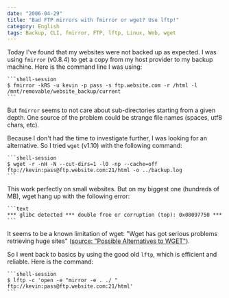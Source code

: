 ```yaml
---
date: "2006-04-29"
title: "Bad FTP mirrors with fmirror or wget? Use lftp!"
category: English
tags: Backup, CLI, fmirror, FTP, lftp, Linux, Web, wget
---
```


Today I've found that my websites were not backed up as expected. I was using `fmirror` (v0.8.4) to get a copy from my host provider to my backup machine. Here is the command line I was using:

    ```shell-session
    $ fmirror -kRS -u kevin -p pass -s ftp.website.com -r /html -l /mnt/removable/website_backup/current
    ```

But `fmirror` seems to not care about sub-directories starting from a given depth. One source of the problem could be strange file names (spaces, utf8 chars, etc).

Because I don't had the time to investigate further, I was looking for an alternative. So I tried `wget` (v1.10) with the following command:

    ```shell-session
    $ wget -r -nH -N --cut-dirs=1 -l0 -np --cache=off ftp://kevin:pass@ftp.website.com:21/html -o ../backup.log
    ```

This work perfectly on small websites. But on my biggest one (hundreds of MB), wget hang up with the following error:

    ```text
    *** glibc detected *** double free or corruption (top): 0x08097750 ***
    ```

It seems to be a known limitation of wget: "Wget has got serious problems retrieving huge sites" ([source: "Possible Alternatives to WGET"](https://www.ccp14.ac.uk/mirror/wget.htm)).

So I went back to basics by using the good old `lftp`, which is efficient and reliable. Here is the command:

    ```shell-session
    $ lftp -c 'open -e "mirror -e . ./ " ftp://kevin:pass@ftp.website.com:21/html'
    ```


